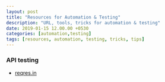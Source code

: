 ```yaml
---
layout: post
title: "Resources for Automation & Testing"
description: "URL, tools, tricks for automation & testing"
date: 2019-01-15 12.00.00 +0530
categories: [automation,testing]
tags: [resources, automation, testing, tricks, tips]
---
```


### API testing
- [reqres.in](https://reqres.in)
